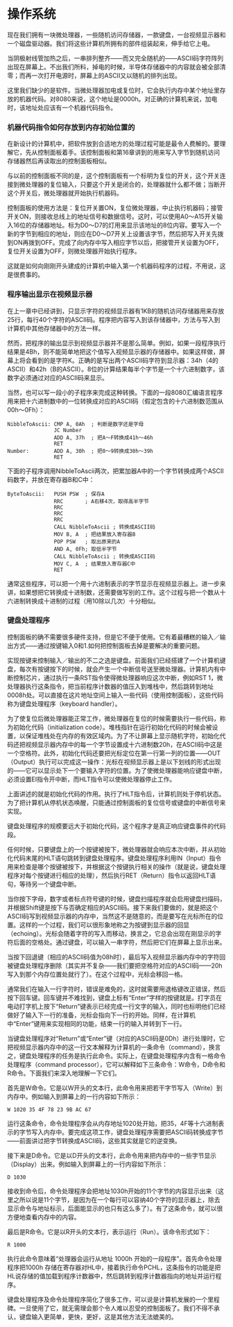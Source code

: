 操作系统
=======

现在我们拥有一块微处理器，一些随机访问存储器，一款键盘，一台视频显示器和一个磁盘驱动器。我们将这些计算机所拥有的部件组装起来，伸手给它上电。

当阴极射线管加热之后，一串排列整齐——而又完全随机的——ASCII码字符阵列出现在屏幕上。不出我们所料，掉电的时候，半导体存储器中的内容就会被全部清零；而再一次打开电源时，屏幕上的ASCII又以随机的排列出现。

这里我们缺少的是软件。当微处理器加电或复位时，它会执行内存中某个地址里存放的机器代码。对8080来说，这个地址是0000h。对正确的计算机来说，加电时，该地址处应该有一个机器代码指令。

### 机器代码指令如何存放到内存初始位置的

在新设计的计算机中，把软件放到合适地方的处理过程可能是最令人费解的。要理解它，先从控制面板着手。该控制面板和第16章讲到的用来写入字节到随机访问存储器然后再读取出的控制面板相似。



与以前的控制面板不同的是，这个控制面板有一个标明为复位的开关，这个开关连接到微处理器的复位输入，只要这个开关是闭合的，处理器就什么都不做；当断开这个开关后，微处理器就开始执行机器码。

控制面板的使用方法是：复位开关置ON，复位微处理器，中止执行机器码；接管开关ON，则接收总线上的地址信号和数据信号。这时，可以使用A0～A15开关输入16位的存储器地址。标为D0～D7的灯用来显示该地址的8位内容。要写入一个新的字节到相应的地址，则应在D0～D7开关上设置该字节，然后把写入开关先拨到ON再拨到OFF。完成了向内存中写入相应字节以后，把接管开关设置为OFF，复位开关设置为OFF，则微处理器开始执行程序。

这就是如何向刚刚开头建成的计算机中输入第一个机器码程序的过程，不用说，这是很费事的。

### 程序输出显示在视频显示器

在上一章中已经讲到，只显示字符的视频显示器有1KB的随机访问存储器用来存放25行，每行40个字符的ASCII码。程序把内容写入到该存储器中，方法与写入到计算机中其他存储器中的方法一样。

然而，把程序的输出显示到视频显示器并不是那么简单。例如，如果一段程序执行结果是4Bh，则不能简单地把这个值写入视频显示器的存储器中。如果这样做，屏幕上将会看到的是字符K。正确的是写出两个ASCII码字符到显示器：34h（4的ASCII）和42h（B的ASCII）。8位的计算结果每半个字节是一个十六进制数字，该数字必须通过对应的ASCII码来显示。

当然，也可以写一段小的子程序来完成这种转换。下面的一段8080汇编语言程序用来把十六进制数中的一位转换成对应的ASCII码（假定包含的十六进制数范围从00h～0Fh）：

```assembly
NibbleToAscii: CMP A, 0Ah  ; 判断是数字还是字母
               JC Number
               ADD A, 37h  ; 把A～F转换成41h～46h
               RET
Number:        ADD A, 30h  ; 把0～9转换成30h～39h
               RET
```

下面的子程序调用NibbleToAscii两次，把累加器A中的一个字节转换成两个ASCII码数字，并放在寄存器B和C中：

```assembly
ByteToAscii:   PUSH PSW  ; 保存A
               RRC       ; A右移4次，取得高半字节
               RRC
               RRC
               RRC
               CALL NibbleToAscii ; 转换成ASCII码
               MOV B, A  ; 把结果放入寄存器B
               POP PSW   ; 取出原来的A
               AND A, 0Fh; 取低半字节
               CALL NibbleToAscii ; 转换成ASCII码
               MOV C, A  ; 结果放入寄存器C中
               RET
```

通常这些程序，可以把一个用十六进制表示的字节显示在视频显示器上。进一步来讲，如果想把它转换成十进制数，还需要做写别的工作。这个过程与把一个数从十六进制转换成十进制的过程（用10除以几次）十分相似。

### 键盘处理程序

控制面板的确不需要很多硬件支持，但是它不便于使用。它有着最糟糕的输入／输出方式——通过按键输入0和1.如何把控制面板去掉是要解决的重要问题。

实现按键来控制输入／输出的不二之选是键盘。前面我们已经搭建了一个计算机键盘，每次有按键按下的时候，就会产生一个中断信号送至微处理器。计算机内有中断控制芯片，通过执行一条RST指令使得微处理器响应这次中断，例如RST 1，微处理器执行这条指令，把当前程序计数器的值压入到堆栈中，然后跳转到地址0008h处。可以直接在这片地址空间上输入一些代码（使用控制面板），这些代码称为键盘处理程序（keyboard handler）。

为了使复位后微处理器能正常工作，微处理器在复位的时候需要执行一些代码，称为初始化代码（initialization code）。堆栈指针在运行初始化代码的时候会被设置，以保证堆栈处在内存的有效区域内。为了不让屏幕上显示随机字符，初始化代码还把视频显示器内存中的每一个字节设置成十六进制数20h，在ASCII码中这是一个空格符。此外，初始化代码还要把光标定位在第一行第一列的位置——OUT（Output）执行可以完成这一操作：光标在视频显示器上是以下划线的形式出现的——它可以显示处下一个要输入字符的位置。为了使微处理器能响应键盘中断，必须设置EI指令开中断，而HLT指令可以使微处理器停止工作。

上面讲述的就是初始化代码的作用。执行了HLT指令后，计算机则处于停机状态。为了把计算机从停机状态唤醒，只能通过控制面板的复位信号或键盘的中断信号来实现。

键盘处理程序的规模要远大于初始化代码，这个程序才是真正响应键盘事件的代码段。

任何时候，只要键盘上的一个按键被按下，微处理器就会响应本次中断，并从初始化代码末尾的HLT语句跳转到键盘处理程序。键盘处理程序利用IN（Input）指令用来检查是哪个按键被按下，并根据这个按键执行相关的操作（就是说，键盘处理程序对每个按键进行相应的处理），然后执行RET（Return）指令以返回HLT语句，等待另一个键盘中断。

当你按下字母，数字或者标点符号键的时候，键盘扫描程序就会启用键盘扫描码，并根据Shift键是按下与否确定相应的ASCII码。接下来我们要做的，就是把这个ASCII码写到视频显示器的内存中，当然这不是随意的，而是要写在光标所在的位置。这样的一个过程，我们可以很形象地称之为按键到显示器的回显（echoing）。光标会随着字符的写入而移动，换言之，它总会出现在刚显示的字符后面的空格处。通过键盘，可以输入一串字符，然后把它们在屏幕上显示出来。

当按下回退键（相应的ASCII码值为08h时），最后写入视频显示器内存中的字符回被键盘处理程序删除（其实并不复杂——我们要把空格符对应的ASCII码——20h写入到那个内存位置处就行了）。在这个过程中，光标会移回一格。

通常我们在输入一行字符时，错误是难免的，这时就需要用退格键改正错误，然后按下回车键。回车键并不难找到，键盘上标有“Enter”字样的按键就是。打字员在电动打字机上按下“Return”键表示已经完成一行文字的输入，同时也标明他们已经做好了输入下一行的准备，光标会指向下一行的开始。同样，在计算机中“Enter”键用来实现相同的功能，结束一行的输入并转到下一行。

当键盘处理程序对“Return”或“Enter”键（对应的ASCII码是0Dh）进行处理时，它把视频显示器内存中的这一行文本解释为计算机的一条命令（command），换言之，键盘处理程序的任务是执行此命令。实际上，在键盘处理程序内含有一格命令处理程序（command processor），它可以解释如下三条命令：W命令，D命令和R命令。下面我们来深入地理解一下它们。

首先是W命令。它是以W开头的文本行，此命令用来把若干字节写入（Write）到内存中。例如输入到屏幕上的一行内容如下所示：

```assembly
W 1020 35 4F 78 23 9B AC 67
```
运行这条命令，命令处理程序会从内存地址1020处开始，把35，4F等十六进制表示的字节写入内存中。要完成这项工作，键盘处理程序需要把ASCII码转换成字节——前面讲过把字节转换成ASCII码，这些其实就是它的逆变换。

接下来是D命令。它是以D开头的文本行，此命令用来把内存中的一些字节显示（Display）出来。例如输入到屏幕上的一行内容如下所示：

```assembly
D 1030
```
接收到命令后，命令处理程序会把地址1030h开始的11个字节的内容显示出来（这里之所以说是11个字节，是因为在一个每行可以容纳40个字符的显示器上，除去显示命令与地址标示，后面能显示的也只有这么多了）。有了这条命令，就可以很方便地查看内存中的内容。

最后是R命令。它是以R开头的文本行，表示运行（Run）。该命令形式如下：

```assembly
R 1000
```
执行此命令意味着“处理器会运行从地址 1000h 开始的一段程序”。首先命令处理程序把1000h 存储在寄存器对HL中，接着执行命令PCHL，这条指令的功能是把HL说存储的值加载到程序计数器中，然后跳转到程序计数器指向的地址并运行程序。

键盘处理程序及命令处理程序简化了很多工作，可以说是计算机发展的一个里程碑。一旦使用了它，就无需理会那个令人难以忍受的控制面板了。我们不得不承认，键盘输入更简单，更快，更好，这是其他方法无法媲美的。


